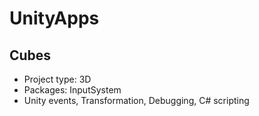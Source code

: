 # UnityApps

## Cubes

- Project type: 3D
- Packages: InputSystem
- Unity events, Transformation, Debugging, C# scripting
